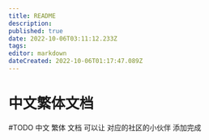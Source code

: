 ```yaml
---
title: README
description: 
published: true
date: 2022-10-06T03:11:12.233Z
tags: 
editor: markdown
dateCreated: 2022-10-06T01:17:47.089Z
---
```


# 中文繁体文档

#TODO 中文 繁体 文档 可以让 对应的社区的小伙伴 添加完成 

